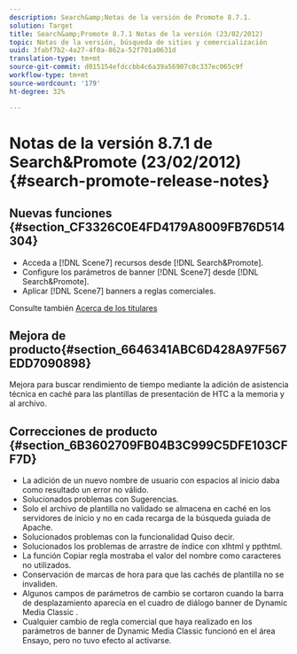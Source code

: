 ```yaml
---
description: Search&amp;Notas de la versión de Promote 8.7.1.
solution: Target
title: Search&amp;Promote 8.7.1 Notas de la versión (23/02/2012)
topic: Notas de la versión, búsqueda de sitios y comercialización
uuid: 3fabf7b2-4a27-4f0a-862a-52f701a0631d
translation-type: tm+mt
source-git-commit: d015154efdccbb4c6a39a56907c0c337ec065c9f
workflow-type: tm+mt
source-wordcount: '179'
ht-degree: 32%

---
```



# Notas de la versión 8.7.1 de Search&amp;Promote (23/02/2012){#search-promote-release-notes}

## Nuevas funciones {#section_CF3326C0E4FD4179A8009FB76D514304}

* Acceda a [!DNL Scene7] recursos desde [!DNL Search&Promote].
* Configure los parámetros de banner [!DNL Scene7] desde [!DNL Search&Promote].
* Aplicar [!DNL Scene7] banners a reglas comerciales.

Consulte también [Acerca de los titulares](../c-about-design-menu/c-about-banners.md#concept_5BBE01FEC6134393B43CC917C8CC64DA)

## Mejora de producto{#section_6646341ABC6D428A97F567EDD7090898}

Mejora para buscar rendimiento de tiempo mediante la adición de asistencia técnica en caché para las plantillas de presentación de HTC a la memoria y al archivo.

## Correcciones de producto {#section_6B3602709FB04B3C999C5DFE103CFF7D}

* La adición de un nuevo nombre de usuario con espacios al inicio daba como resultado un error no válido.
* Solucionados problemas con Sugerencias.
* Solo el archivo de plantilla no validado se almacena en caché en los servidores de inicio y no en cada recarga de la búsqueda guiada de Apache.
* Solucionados problemas con la funcionalidad Quiso decir.
* Solucionados los problemas de arrastre de índice con xlhtml y ppthtml.
* La función Copiar regla mostraba el valor del nombre como caracteres no utilizados.
* Conservación de marcas de hora para que las cachés de plantilla no se invaliden.
* Algunos campos de parámetros de cambio se cortaron cuando la barra de desplazamiento aparecía en el cuadro de diálogo banner de Dynamic Media Classic .
* Cualquier cambio de regla comercial que haya realizado en los parámetros de banner de Dynamic Media Classic funcionó en el área Ensayo, pero no tuvo efecto al activarse.

